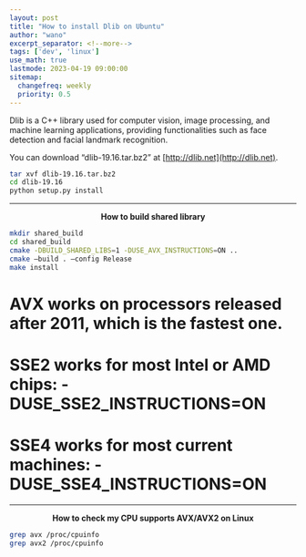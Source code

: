 ```yaml
---
layout: post
title: "How to install Dlib on Ubuntu"
author: "wano"
excerpt_separator: <!--more-->
tags: ['dev', 'linux']
use_math: true
lastmode: 2023-04-19 09:00:00
sitemap:
  changefreq: weekly
  priority: 0.5
---
```


Dlib is a C++ library used for computer vision, image processing, and machine learning applications, providing functionalities such as face detection and facial landmark recognition.<!--more-->

You can download “dlib-19.16.tar.bz2” at [http://dlib.net](http://dlib.net).

```bash
tar xvf dlib-19.16.tar.bz2
cd dlib-19.16
python setup.py install
```

---
<b><p style="text-align: center;">How to build shared library</p></b>

```bash
mkdir shared_build
cd shared_build
cmake -DBUILD_SHARED_LIBS=1 -DUSE_AVX_INSTRUCTIONS=ON ..
cmake –build . –config Release
make install
```

# AVX works on processors released after 2011, which is the fastest one.
# SSE2 works for most Intel or AMD chips: -DUSE_SSE2_INSTRUCTIONS=ON
# SSE4 works for most current machines: -DUSE_SSE4_INSTRUCTIONS=ON

---
<b><p style="text-align: center;">How to check my CPU supports AVX/AVX2 on Linux</p></b>

```bash
grep avx /proc/cpuinfo
grep avx2 /proc/cpuinfo
```
